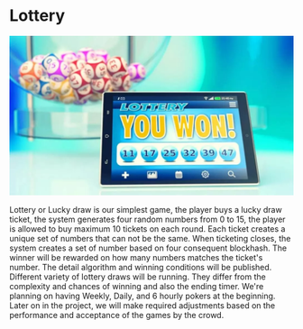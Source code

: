 # Lottery

![](../.gitbook/assets/Lottery-WON-001.webp)

Lottery or Lucky draw is our simplest game, the player buys a lucky draw ticket, the system generates four random numbers from 0 to 15, the player is allowed to buy maximum 10 tickets on each round. Each ticket creates a unique set of numbers that can not be the same. When ticketing closes, the system creates a set of number based on four consequent blockhash. The winner will be rewarded on how many numbers matches the ticket's number. The detail algorithm and winning conditions will be published. Different variety of lottery draws will be running. They differ from the complexity and chances of winning and also the ending timer. We're planning on having Weekly, Daily, and 6 hourly pokers at the beginning. Later on in the project, we will make required adjustments based on the performance and acceptance of the games by the crowd.
